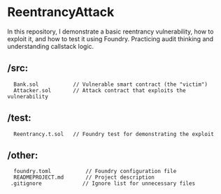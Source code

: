 # ReentrancyAttack

In this repository, I demonstrate a basic reentrancy vulnerability, how to exploit it, and how to test it using Foundry.
Practicing audit thinking and understanding callstack logic.

## /src:  
      Bank.sol           // Vulnerable smart contract (the "victim")  
      Attacker.sol       // Attack contract that exploits the vulnerability  

## /test:  
      Reentrancy.t.sol   // Foundry test for demonstrating the exploit  

## /other:
      foundry.toml           // Foundry configuration file  
      READMEPROJECT.md       // Project description  
     .gitignore             // Ignore list for unnecessary files  
